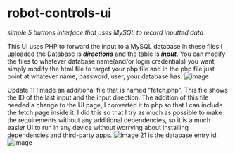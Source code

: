 # robot-controls-ui
*simple 5 buttons interface that uses MySQL to record inputted data*

This UI uses PHP to forward the input to a MySQL database
in these files I uploaded the Database is ***directions*** and
the table is ***input***.
You can modify the files to whatever database name(and/or login credentials) you want,
simply modify the html file to target your php file and in the php
file just point at whatever name, password, user, your database has.
![image](https://github.com/ik4ito/robot-controls-ui/assets/20155686/b2c98c60-9175-43fc-b20b-dc9404903bf7)

Update 1:
I made an additional file that is named "fetch.php". This file shows the ID of the last input
and the input direction. The addition of this file needed a change to the UI page, I converted it to
php so that I can include the fetch page inside it. I did this so that I try as much as possible
to make the requirements without any additional dependencies, so it is a much easier UI to run
in any device without worrying about installing dependencies and third-party apps.
![image](https://github.com/ik4ito/robot-controls-ui/assets/20155686/2db09131-5bae-4297-994c-1fc682dbf40d)
21 is the database entry id.
![image](https://github.com/ik4ito/robot-controls-ui/assets/20155686/574f68d9-4fd9-46d6-9ac0-b7b19488d542)
